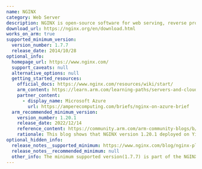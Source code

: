 ```yaml
---
name: NGINX
category: Web Server
description: NGINX is open-source software for web serving, reverse proxying, caching, load balancing, media streaming etc.
download_url: https://nginx.org/en/download.html
works_on_arm: true
supported_minimum_version:
  version_number: 1.7.7
  release_date: 2014/10/28
optional_info:
  homepage_url: https://www.nginx.com/
  support_caveats: null
  alternative_options: null
  getting_started_resources:
    official_docs: https://www.nginx.com/resources/wiki/start/
    arm_content: https://learn.arm.com/learning-paths/servers-and-cloud-computing/nginx/
    partner_content:
      - display_name: Microsoft Azure
        url: https://amperecomputing.com/briefs/nginx-on-azure-brief
  arm_recommended_minimum_version:
    version_number: 1.20.1
    release_date: 2022/12/14
    reference_content: https://community.arm.com/arm-community-blogs/b/servers-and-cloud-computing-blog/posts/improve-nginx-performance-up-to-32-by-deploying-on-alibaba-cloud-yitian-710-instances
    rationale: This blog shows that NGINX version 1.20.1 deployed on Yitian 710 based ECS provides up to 32% more throughput in compared to the equivalent x86 based ECS instances.
optional_hidden_info:
  release_notes__supported_minimum: https://www.nginx.com/blog/nginx-plus-r5-released/
  release_notes__recommended_minimum: null
  other_info: The minimum supported version(1.7.7) is part of the NGINX Plus Release 5(R5).
---
```

